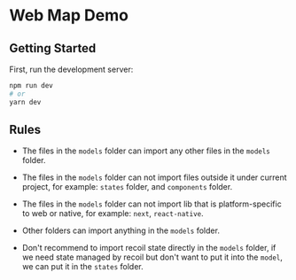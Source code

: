# Web Map Demo

## Getting Started

First, run the development server:

```bash
npm run dev
# or
yarn dev
```

## Rules

- The files in the `models` folder can import any other files in the `models` folder.

- The files in the `models` folder can not import files outside it under current project, for example: `states` folder, and `components` folder.

- The files in the `models` folder can not import lib that is platform-specific to web or native, for example: `next`, `react-native`.

- Other folders can import anything in the `models` folder.

- Don't recommend to import recoil state directly in the `models` folder, if we need state managed by recoil but don't want to put it into the `model`, we can put it in the `states` folder.
